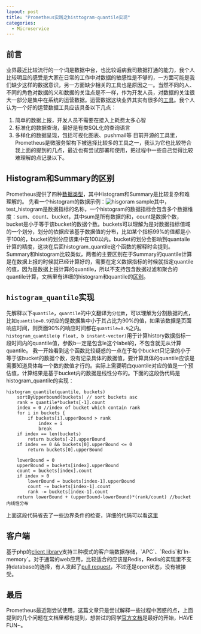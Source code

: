 ```yaml
---
layout: post
title: "Prometheus实践之histtogram-quantile实现"
categories:
  - Microservice
---
```


## 前言
业界最近比较流行的一个词是数据中台，也比较诟病我司数据打通的能力，我个人比较明显的感受是大家在日常的工作中对数据的敏感性是不够的，一方面可能是我们缺少这样的数据意识，另一方面缺少相关的工具也是原因之一。当然不同的人、不同的角色对数据的义和数据的关注点是不一样，作为开发人员，对数据的关注很大一部分是集中在系统的运营数据。运营数据这块业界其实有很多的[工具](https://prometheus.io/docs/introduction/comparison/)。我个人认为一个好的运营数据工具应该具备以下几点：
1. 简单的数据上报，开发人员不需要在接入上耗费太多心智
2. 标准化的数据查询，最好是有类SQL化的查询语言
3. 多样化的数据呈现，包括可视化图表、pushmail等
目前开源的工具里，Prometheus是微服务架构下被选择比较多的工具之一，我认为它也比较符合我上面的提到的几点，最近也有尝试部署和使用，把过程中一些自己觉得比较难理解的点记录以下。

## Histogram和Summary的区别
Prometheus提供了四种[数据类型](https://prometheus.io/docs/concepts/metric_types/)，其中Histogram和Summary是比较复杂和难理解的。
先看一个histogram的数据示例：![hisgoram sample](https://i.imgur.com/KcPTT4p.png)其中，test_histogram是数据指标的名称，一个histogram的数据指标会包含多个数据维度：sum、count、bucket，其中sum是所有数据的和，count是数据个数，bucket是小于等于该bucket的数据个数。buckets可以理解为是对数据指标值域的一个划分，划分的依据应该基于数据值的分布，比如某个指标99%的值都是小于100的，bucket的划分应该集中在100以内。bucket的划分会影响到quantaile计算的精度，这块在后面histogram_quantile这个函数的解释时会提到。
Summary和histogram比较类似，两者的主要区别在于Summary的quantile计算是在数据上报的时候就已经计算好的，需要在定义数据指标的时候就指定quantile的值，因为是数据上报计算的quantile，所以不支持包含数据过滤和聚合的quantile计算，文档里有详细的histogram和quantile的[区别](https://prometheus.io/docs/practices/histograms/)。

## `histogram_quantile`实现
先解释以下`quantile`，`quantile`的中文翻译为`分位数`，可以理解为分割数据的点，比如`quantile=0.9`对应的是数据集中小于其占比为90%的值，如果该数据是页面响应时间，则页面90%的响应时间都在`quantile=0.9`之内。
`histogram_quantile(φ float, b instant-vector)`用于计算history数据指标一段时间内的quantile值，参数b一定是包含le这个label的，不包含就无从计算quantile。
我一开始看到这个函数比较疑惑的一点在于每个bucket只记录的小于等于该bucket的数据个数，没有记录具体的数据值，要计算具体的quantile应该是需要知道具体每一个数的数值才行的。实际上需要明白quantile对应的值是一个预估值，计算结果是基于bucket内的数据是线性分布的。下面的这段伪代码是histogram_quantile的实现：
```
histogram_quantile(quantile, buckets)
    sortByUpperbound(buckets) // sort buckets asc
    rank = quantile*buckets[-1].count
    index = 0 //index of bucket which contain rank
    for i in buckets {
        if buckets[i].upperBound > rank
            index = i
            break
    if index == len(buckets)
        return buckets[-2].upperBound
    if index == 0 && buckets[0].upperBound <= 0
        return buckets[0].upperBound

    lowerBound = 0
    upperBound = buckets[index].upperBound
    count = buckets[index].count
    if index > 0
        lowerBound = buckets[index-1].upperBound
        count -= buckets[index-1].count
        rank -= buckets[index-1].count
    return lowerBound + (upperBound-lowerBound)*(rank/count) //bucket内线性分布
```
上面这段代码省去了一些边界条件的检查，详细的代码可以看[这里](https://github.com/prometheus/prometheus/blob/master/promql/quantile.go)

## 客户端
基于php的[client library](`https://github.com/Jimdo/prometheus_client_php)支持三种模式的客户端数据存储，`APC`、`Redis`和`In-memory`。对于通常的web应用，比较适合的应该是Redis，Redis的实现里不支持database的选择，有人发起了[pull request](https://github.com/Jimdo/prometheus_client_php/pull/89)，不过还是open状态，没有被接受。

## 最后
Prometheus最近刚尝试使用，这篇文章只是尝试解释一些过程中困惑的点，上面提到的几个问题在文档里都有提到，想尝试的同学[官方文档](https://prometheus.io/docs/introduction/overview/)是最好的开始，HAVE FUN~。
